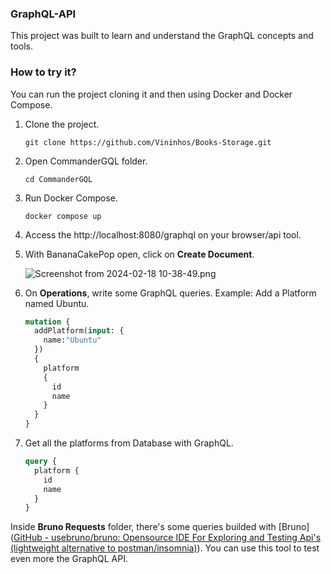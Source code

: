 ### GraphQL-API

This project was built to learn and understand the GraphQL concepts and tools.

### How to try it?

You can run the project cloning it and then using Docker and Docker Compose.

1. Clone the project.
   
   ```git
   git clone https://github.com/Vininhos/Books-Storage.git
   ```

2. Open CommanderGQL folder.
   
   ```
   cd CommanderGQL
   ```

3. Run Docker Compose.
   
   ```docker
   docker compose up
   ```

4. Access the http://localhost:8080/graphql on your browser/api tool.

5. With BananaCakePop open, click on **Create Document**.
   
   ![Screenshot from 2024-02-18 10-38-49.png](/home/viniciusrw/Pictures/Screenshots/Screenshot%20from%202024-02-18%2010-38-49.png)

6. On **Operations**, write some GraphQL queries. Example: Add a Platform named Ubuntu.
   
   ```graphql
   mutation {
     addPlatform(input: {
       name:"Ubuntu"
     })
     {
       platform 
       {
         id 
         name
       }
     }
   }
   ```

7. Get all the platforms from Database with GraphQL.
   
   ```graphql
   query {
     platform {
       id
       name
     }
   }
   ```

Inside **Bruno Requests** folder, there's some queries builded with [Bruno]([GitHub - usebruno/bruno: Opensource IDE For Exploring and Testing Api&#39;s (lightweight alternative to postman/insomnia)](https://github.com/usebruno/bruno)). You can use this tool to test even more the GraphQL API.


